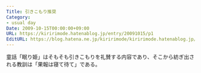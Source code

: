 ```yaml
---
Title: 引きこもり推奨
Category:
- usual day
Date: 2009-10-15T00:00:00+09:00
URL: https://kiririmode.hatenablog.jp/entry/20091015/p1
EditURL: https://blog.hatena.ne.jp/kiririmode/kiririmode.hatenablog.jp/atom/entry/8454420450078212493
---
```



童話「眠り姫」はそもそも引きこもりを礼賛する内容であり、そこから紡ぎ出される教訓は「果報は寝て待て」である。
